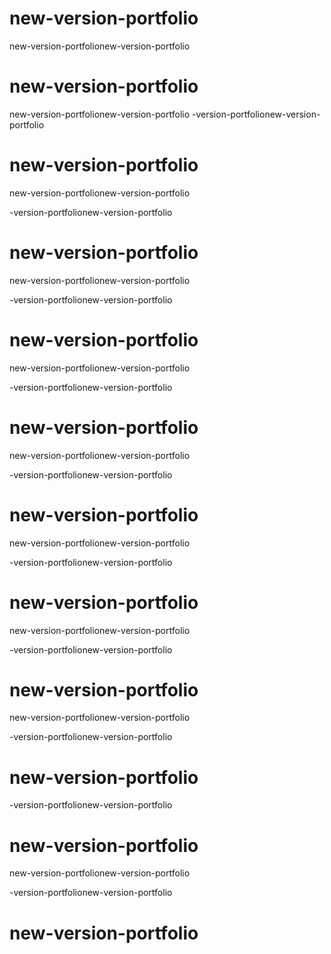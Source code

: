 # new-version-portfolio
new-version-portfolionew-version-portfolio
# new-version-portfolio
new-version-portfolionew-version-portfolio
-version-portfolionew-version-portfolio
# new-version-portfolio
new-version-portfolionew-version-portfolio




-version-portfolionew-version-portfolio
# new-version-portfolio
new-version-portfolionew-version-portfolio




-version-portfolionew-version-portfolio
# new-version-portfolio
new-version-portfolionew-version-portfolio




-version-portfolionew-version-portfolio
# new-version-portfolio
new-version-portfolionew-version-portfolio




-version-portfolionew-version-portfolio
# new-version-portfolio
new-version-portfolionew-version-portfolio



-version-portfolionew-version-portfolio
# new-version-portfolio
new-version-portfolionew-version-portfolio



-version-portfolionew-version-portfolio
# new-version-portfolio
new-version-portfolionew-version-portfolio



-version-portfolionew-version-portfolio
# new-version-portfolio

-version-portfolionew-version-portfolio
# new-version-portfolio
new-version-portfolionew-version-portfolio



-version-portfolionew-version-portfolio
# new-version-portfolio









